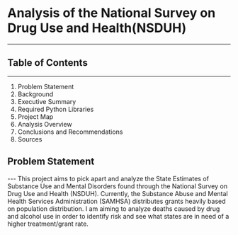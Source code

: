# Analysis of the National Survey on Drug Use and Health(NSDUH) 
---

## Table of Contents
---
1. Problem Statement
2. Background
3. Executive Summary
4. Required Python Libraries
5. Project Map
6. Analysis Overview
7. Conclusions and Recommendations
8. Sources

## Problem Statement
--- This project aims to pick apart and analyze the State Estimates of Substance Use and Mental Disorders found through the National Survey on Drug Use and Health (NSDUH). Currently, the Substance Abuse and Mental Health Services Administration (SAMHSA) distributes grants heavily based on population distribution. I am aiming to analyze deaths caused by drug and alcohol use in order to identify risk and see what states are in need of a higher treatment/grant rate. 